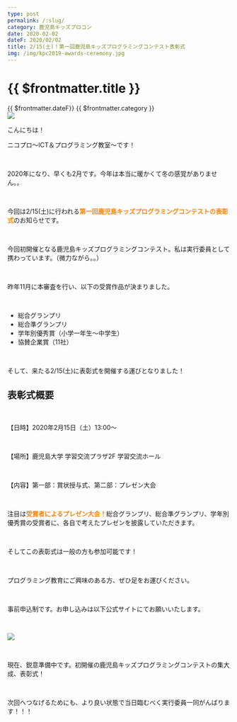 ```yaml
---
type: post
permalink: /:slug/
category: 鹿児島キッズプロコン
date: 2020-02-02
dateF: 2020/02/02
title: 2/15(土)！第一回鹿児島キッズプログラミングコンテスト表彰式
img: /img/kpc2019-awards-ceremony.jpg
---
```


# {{ $frontmatter.title }}

<div>
<span class="post-date">{{ $frontmatter.dateF}}</span>
<span class="post-category">{{ $frontmatter.category }}</span>
</div>

<img class="post-in-image" src="/img/kpc2019-awards-ceremony.jpg"/>

こんにちは！

ニコプロ～ICT＆プログラミング教室～です！

<br>

2020年になり、早くも2月です。今年は本当に暖かくて冬の感覚がありません。。

<br>

今回は2/15(土)に行われる<font color="#ff8000">**第一回鹿児島キッズプログラミングコンテストの表彰式**</font>のお知らせです。

<br>

今回初開催となる鹿児島キッズプログラミングコンテスト。私は実行委員として携わっています。（微力ながら。。）

<br>

昨年11月に本審査を行い、以下の受賞作品が決まりました。

<br>

- 総合グランプリ
- 総合準グランプリ
- 学年別優秀賞（小学一年生〜中学生）
- 協賛企業賞（11社）
 
<br>

そして、来たる2/15(土)に表彰式を開催する運びとなりました！

## 表彰式概要
<br>

【日時】2020年2月15日（土）13:00〜
 
<br>

【場所】鹿児島大学 学習交流プラザ2F 学習交流ホール
 
<br>

【内容】第一部：賞状授与式、第二部：プレゼン大会
 
<br>

注目は<font color="#ff8000">**受賞者によるプレゼン大会！**</font>総合グランプリ、総合準グランプリ、学年別優秀賞の受賞者に、各自で考えたプレゼンを披露していただきます。
 
<br>

そしてこの表彰式は一般の方も参加可能です！
 
<br>

プログラミング教育にご興味のある方、ぜひ足をお運びください。
 
<br>

事前申込制です。お申し込みは以下公式サイトにてお願いいたします。
 
<br>

<a href="https://sites.google.com/view/kids-prog/" target="_blank"><img src="/img/kids_kago_banner.png"/></a>
 
<br>

現在、鋭意準備中です。初開催の鹿児島キッズプログラミングコンテストの集大成、表彰式！
 
<br>

次回へつなげるためにも、より良い状態で当日臨むべく実行委員一同がんばります！！！
